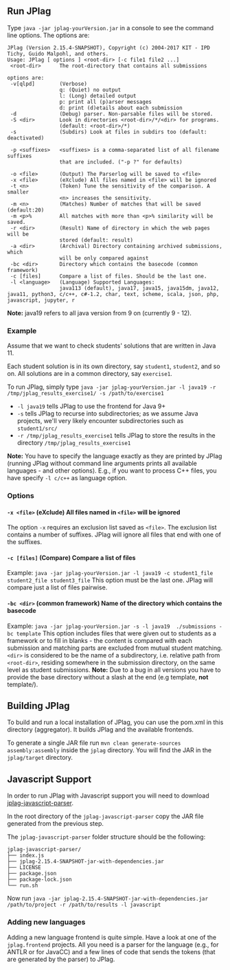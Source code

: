 ## Run JPlag

Type `java -jar jplag-yourVersion.jar` in a console to see the command line options.
The options are:

```
JPlag (Version 2.15.4-SNAPSHOT), Copyright (c) 2004-2017 KIT - IPD Tichy, Guido Malpohl, and others.
Usage: JPlag [ options ] <root-dir> [-c file1 file2 ...]
 <root-dir>      The root-directory that contains all submissions

options are:
 -v[qlpd]        (Verbose)
                 q: (Quiet) no output
                 l: (Long) detailed output
                 p: print all (p)arser messages
                 d: print (d)etails about each submission
 -d              (Debug) parser. Non-parsable files will be stored.
 -S <dir>        Look in directories <root-dir>/*/<dir> for programs.
                 (default: <root-dir>/*)
 -s              (Subdirs) Look at files in subdirs too (default: deactivated)

 -p <suffixes>   <suffixes> is a comma-separated list of all filename suffixes
                 that are included. ("-p ?" for defaults)

 -o <file>       (Output) The Parserlog will be saved to <file>
 -x <file>       (eXclude) All files named in <file> will be ignored
 -t <n>          (Token) Tune the sensitivity of the comparison. A smaller
                 <n> increases the sensitivity.
 -m <n>          (Matches) Number of matches that will be saved (default:20)
 -m <p>%         All matches with more than <p>% similarity will be saved.
 -r <dir>        (Result) Name of directory in which the web pages will be
                 stored (default: result)
 -a <dir>        (Archival) Directory containing archived submissions, which
                 will be only compared against
 -bc <dir>       Directory which contains the basecode (common framework)
 -c [files]      Compare a list of files. Should be the last one.
 -l <language>   (Language) Supported Languages:
                 java113 (default), java17, java15, java15dm, java12, java11, python3, c/c++, c#-1.2, char, text, scheme, scala, json, php, javascript, jupyter, r
```

**Note:** java19 refers to all java version from 9 on (currently 9 - 12).

### Example
Assume that we want to check students' solutions that are written in Java 11.

Each student solution is in its own directory, say `student1`, `student2`, and so on.
All solutions are in a common directory, say `exercise1`.

To run JPlag, simply type `java -jar jplag-yourVersion.jar -l java19 -r /tmp/jplag_results_exercise1/ -s /path/to/exercise1`

- `-l java19` tells JPlag to use the frontend for Java 9+
- `-s` tells JPlag to recurse into subdirectories; as we assume Java projects, we'll very likely encounter subdirectories such as `student1/src/`
- `-r /tmp/jplag_results_exercise1` tells JPlag to store the results in the directory `/tmp/jplag_results_exercise1`

**Note:** You have to specify the language exactly as they are printed by JPlag (running JPlag without command line arguments prints all available languages - and other options).
E.g., if you want to process C++ files, you have specify `-l c/c++` as language option.

### Options
#### `-x <file>`   (eXclude) All files named in `<file>` will be ignored
The option `-x` requires an exclusion list saved as `<file>`.
The exclusion list contains a  number of suffixes.
JPlag will ignore all files that end with one of the suffixes.

#### `-c [files]`   (Compare) Compare a list of files
Example: `java -jar jplag-yourVersion.jar -l java19 -c student1_file student2_file student3_file`
This option must be the last one.
JPlag will compare just a list of files pairwise.

#### `-bc <dir>`   (common framework) Name of the directory which contains the basecode
Example: `java -jar jplag-yourVersion.jar -s -l java19  ./submissions -bc template`
This option includes files that were given out to students as a framework or to fill in blanks - the content is compared with each submission and matching parts are excluded from mutual student matching.
`<dir>` is considered to be the name of a subdirectory, i.e. relative path from `<root-dir>`, residing somewhere in the submission directory, on the same level as student submissions.
**Note:** Due to a bug in all versions you have to provide the base directory without a slash at the end (e.g template, **not** template/).

## Building JPlag
To build and run a local installation of JPlag, you can use the pom.xml in this directory (aggregator). It builds JPlag and the available frontends.

To generate a single JAR file run `mvn clean generate-sources assembly:assembly` inside the `jplag` directory. You will find the JAR in the `jplag/target` directory.

## Javascript Support
In order to run JPlag with Javascript support you will need to download [jplag-javascript-parser](https://github.com/DavidAngelos/jplag-javascript-parser).

In the root directory of the `jplag-javascript-parser` copy the JAR file generated from the previous step.

The `jplag-javascript-parser` folder structure should be the following:

    jplag-javascript-parser/
    ├── index.js                   
    ├── jplag-2.15.4-SNAPSHOT-jar-with-dependencies.jar                    
    ├── LICENSE                     
    ├── package.json                    
    ├── package-lock.json
    └── run.sh

Now run `java -jar jplag-2.15.4-SNAPSHOT-jar-with-dependencies.jar /path/to/project -r /path/to/results -l javascript`

### Adding new languages
Adding a new language frontend is quite simple. Have a look at one of the `jplag.frontend` projects. All you need is a parser for the language (e.g., for ANTLR or for JavaCC) and a few lines of code that sends the tokens (that are generated by the parser) to JPlag.
